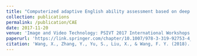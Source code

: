 ```yaml
---
title: "Computerized adaptive English ability assessment based on deep learning"
collection: publications
permalink: /publication/CAE
date: 2017-11-20
venue: 'Image and Video Technology: PSIVT 2017 International Workshops'
paperurl: 'https://link.springer.com/chapter/10.1007/978-3-319-92753-4_13'
citation: 'Wang, X., Zhang, Y., Yu, S., Liu, X., & Wang, F. Y. (2018). Computerized adaptive English ability assessment based on deep learning. In Image and Video Technology: PSIVT 2017 International Workshops, Wuhan, China, November 20-24, 2017, Revised Selected Papers 8 (pp. 158-171). Springer International Publishing.'
---
```

